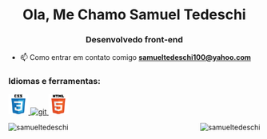 <h1 align="center">Ola, Me Chamo Samuel Tedeschi</h1>
<h3 align="center">Desenvolvedo front-end</h3>

- 📫 Como entrar em contato comigo **samueltedeschi100@yahoo.com**


<h3 align="left">Idiomas e ferramentas:</h3>
<p align="esquerda"> <a href="https://www.w3schools.com/css/" target="_blank" rel="noreferrer"> <img src="https://raw.githubusercontent.com/devicons/devicon/master/icons/css3/css3-original-wordmark.svg" alt="css3" width="40" height="40"/> </a> <a href="https://git-scm.com/" target="_blank" rel="noreferrer"> <img src="https://www.vectorlogo.zone/logos/git-scm/git-scm-icon.svg" alt="git" width="40" height="40"/> </a> <a href="https://www.w3.org/html/" target="_blank" rel="noreferrer"> <img src="https://raw.githubusercontent.com/devicons/devicon/master/icons/html5/html5-original-wordmark.svg" alt="html5" width="40" height="40"/> </a> </p>

<p><img align="left" src="https://github-readme-stats.vercel.app/api/top-langs?username=samueltedeschi&show_icons=true&locale=en&layout=compact" alt="samueltedeschi" /> </p>

<p>&nbsp;<img align="right" src="https://github-readme-stats.vercel.app/api?username=samueltedeschi&show_icons=true&locale=en" alt="samueltedeschi" /></p> 
